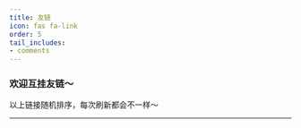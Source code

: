 ```yaml
---
title: 友链
icon: fas fa-link
order: 5
tail_includes:
- comments
---
```


### 欢迎互挂友链～

<div class="row row-cols-1 row-cols-md-2 row-cols-xl-2 g-4 mb-4" id="showPlace">
    
</div>

<script>
    var list = [
        ["Tobylai的小站", "https://tobylai.blog.luogu.org/", "冷冻的罗非鱼"],
        ["Lotuses's Blog", "https://www.lotuses.cn/", "Deserted World"],
        ["zhoulingyu的小站", "https://www.luogu.com.cn/blog/zhoulingyu/", "当神已无能为力，那便是魔渡众生"],
        ["__KrNalty__ 的小窝 ~", "https://www.luogu.com.cn/blog/LuoguBeiChe/", "星星之火，可以燎原"],
        ["Nano_core の 小窝~", "https://www.luogu.com.cn/blog/YinWeiLove/", "这个家伙很勤快，什么都留下了"],
        ["没有楼的楼长", "https://blog.imlzhyt.top/", "没有楼的楼长的咕咕咕博客"],
        ["🍋OIso🔍", "https://www.oiso.cf", "一款为 OIer 和开发者而生的搜索引擎"],
        ["CS Academy Graph Editor", "/app/graph_editor", "在线图论作图工具 源码来自 github.com/Eletary/graph_editor"],
        ["Heyc's Blog", "https://blog.hycqwq.top/", "OIer & SMSer 的垃圾场（？"],
    ];
    // 定义一个随机排序函数
    function randomSort() {
        return 0.5 - Math.random();
    }

    // 对列表进行随机排序
    const Links = list.sort(randomSort);

    const showPlace = document.getElementById("showPlace");
    for (i in Links) {
        showPlace.innerHTML += `<div class="col">
            <a href="${Links[i][1]}" class="card post-preview h-100" target="_blank">
                <div class="card-body"> <em class="small">${Links[i][1]}</em>
                    <h4 class="pt-0 my-2" data-toc-skip="">${Links[i][0]}</h4>
                    <div class="text-muted small">
                        <p>${Links[i][2]}</p>
                    </div>
                </div>
            </a>
        </div>`;
    }
</script>

以上链接随机排序，每次刷新都会不一样～

---

<div id="vcomments"></div>
<script type="module">
    import { init } from 'https://registry.npmmirror.com/@waline/client/3.0.0-alpha.1/files/dist/waline.mjs';
    const darkModeMediaQuery = window.matchMedia('(prefers-color-scheme: dark)');
    const bodyElement = document.getElementsByTagName('body')[0];
    const htmlElement = document.getElementsByTagName('html')[0];
    function syncColorMode() {
        const datamode = htmlElement.getAttribute('data-mode');
        if (datamode) {
            bodyElement.setAttribute("color-mode", datamode);
        } else {
            if (darkModeMediaQuery.matches) {
                bodyElement.setAttribute("color-mode", "dark");
            } else {
                bodyElement.setAttribute("color-mode", "light");
            }
        }
    }
    syncColorMode();
    document.getElementById("waline_pageview").setAttribute("data-path", window.location.pathname);
    document.getElementById("waline_comcount").setAttribute("data-path", window.location.pathname);
    init({
        el: '#vcomments',
        serverURL: 'https://waline.amzcd.top',
        // reaction: true,
        dark: 'body[color-mode="dark"]',
        emoji: [
            '//github.elemecdn.com/@waline/emojis@1.1.0/bilibili',
            '//github.elemecdn.com/@waline/emojis@1.1.0/tw-emoji'
        ],
        locale: {
            placeholder: '记得留下贵站的名称、网址与简介哦～'
        },
        turnstileKey: "0x4AAAAAAAFWv6PMNbfWlJDz"
    });
    darkModeMediaQuery.addListener((event) => {
        syncColorMode();
    });
    const observer = new MutationObserver((mutationsList) => {
        syncColorMode();
    });
    observer.observe(htmlElement, { attributes: true, attributeOldValue: true });
</script>

<script>
    function disableWaline() {
        var styleElement = document.createElement('style');
        var styleContent = `
        #vcomments {
            position: relative;
        }
        #vcomments *:not(.cover) {
            filter: blur(5px);
            pointer-events: none;
        }
        `;
        styleElement.textContent = styleContent;
        styleElement.id = "styleElement";
        var headElement = document.head;
        headElement.appendChild(styleElement);
        var vcommentsCover = document.createElement('div');
        vcommentsCover.id = "vcommentsCover";
        vcommentsCover.innerHTML = `应法规要求，评论系统停止向中国用户开放。<br/><br/><button type="button" class="btn btn-primary cover" aria-label="Update" id="retry">重试</button>`;
        var vcommentsDiv = document.getElementById('vcomments');
        vcommentsDiv.style.position = 'relative'; // 确保vcomments有定位属性
        vcommentsCover.style.position = 'absolute';
        vcommentsCover.style.top = '0'; // 将vcommentsCover显示在vcomments的顶部
        vcommentsCover.style.left = '50%'; // 水平居中
        vcommentsCover.style.textAlign = 'center';
        vcommentsCover.style.transform = 'translate(-50%, 50%)'; // 水平居中
        vcommentsCover.style.zIndex = 999;
        vcommentsCover.setAttribute("class", "cover")
        vcommentsDiv.insertBefore(vcommentsCover, vcommentsDiv.firstChild); // 将vcommentsCover插入到vcomments中的第一个子元素前面

        document.getElementById("retry").onclick = function () {
            checkRegion();
        };
    }

    function checkRegion() {
        const unavaliable_region = ["CN", "TW", "HK", "MO"];
        fetch("https://waline.amzcd.top/ip")
            .then(response => {
                if (!response.ok) {
                    throw new Error("Network response was not ok");
                }
                return response.text(); // or use response.json() if the response is JSON
            })
            .then(data => {
                console.log("IP地址：" + data);
                var vcommentElement = document.getElementById("vcommentsCover");
                if (vcommentElement) {
                    vcommentElement.parentNode.removeChild(vcommentElement);
                }
                var styleElement = document.getElementById("styleElement");
                if (styleElement) {
                    styleElement.parentNode.removeChild(styleElement);
                }
                if (unavaliable_region.includes(data)) {
                    // document.getElementById("vcomments").setAttribute("style", "filter: blur(20px);");
                    disableWaline();
                }
            })
            .catch(error => {
                console.error("Fetch error: " + error);
            });
    }

    checkRegion();
</script>
